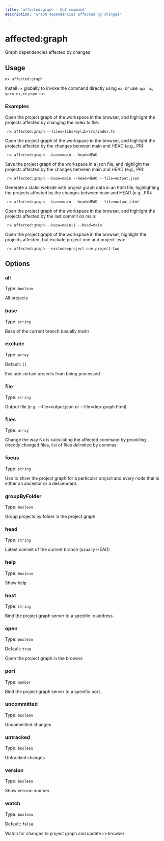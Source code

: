 ```yaml
---
title: 'affected:graph - CLI command'
description: 'Graph dependencies affected by changes'
---
```


# affected:graph

Graph dependencies affected by changes

## Usage

```terminal
nx affected:graph
```

Install `nx` globally to invoke the command directly using `nx`, or use `npx nx`, `yarn nx`, or `pnpm nx`.

### Examples

Open the project graph of the workspace in the browser, and highlight the projects affected by changing the index.ts file:

```terminal
 nx affected:graph --files=libs/mylib/src/index.ts
```

Open the project graph of the workspace in the browser, and highlight the projects affected by the changes between main and HEAD (e.g., PR):

```terminal
 nx affected:graph --base=main --head=HEAD
```

Save the project graph of the workspace in a json file, and highlight the projects affected by the changes between main and HEAD (e.g., PR):

```terminal
 nx affected:graph --base=main --head=HEAD --file=output.json
```

Generate a static website with project graph data in an html file, highlighting the projects affected by the changes between main and HEAD (e.g., PR):

```terminal
 nx affected:graph --base=main --head=HEAD --file=output.html
```

Open the project graph of the workspace in the browser, and highlight the projects affected by the last commit on main:

```terminal
 nx affected:graph --base=main~1 --head=main
```

Open the project graph of the workspace in the browser, highlight the projects affected, but exclude project-one and project-two:

```terminal
 nx affected:graph --exclude=project-one,project-two
```

## Options

### all

Type: `boolean`

All projects

### base

Type: `string`

Base of the current branch (usually main)

### exclude

Type: `array`

Default: `[]`

Exclude certain projects from being processed

### file

Type: `string`

Output file (e.g. --file=output.json or --file=dep-graph.html)

### files

Type: `array`

Change the way Nx is calculating the affected command by providing directly changed files, list of files delimited by commas

### focus

Type: `string`

Use to show the project graph for a particular project and every node that is either an ancestor or a descendant.

### groupByFolder

Type: `boolean`

Group projects by folder in the project graph

### head

Type: `string`

Latest commit of the current branch (usually HEAD)

### help

Type: `boolean`

Show help

### host

Type: `string`

Bind the project graph server to a specific ip address.

### open

Type: `boolean`

Default: `true`

Open the project graph in the browser.

### port

Type: `number`

Bind the project graph server to a specific port.

### uncommitted

Type: `boolean`

Uncommitted changes

### untracked

Type: `boolean`

Untracked changes

### version

Type: `boolean`

Show version number

### watch

Type: `boolean`

Default: `false`

Watch for changes to project graph and update in-browser
